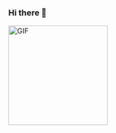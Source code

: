 ### Hi there 👋
<img src="https://github.com/viel-codes/viel-codes/assets/95759951/47b60a8b-612e-4bdc-b858-22ba9bd3b870" alt="GIF" width="200" />

<!--
**viel-codes/viel-codes** is a ✨ _special_ ✨ repository because its `README.md` (this file) appears on your GitHub profile.

Here are some ideas to get you started:

- 🔭 I’m currently working on ...
- 🌱 I’m currently learning ...
- 👯 I’m looking to collaborate on ...
- 🤔 I’m looking for help with ...
- 💬 Ask me about ...
- 📫 How to reach me: ...
- 😄 Pronouns: ...
- ⚡ Fun fact: ...

-->
